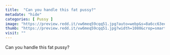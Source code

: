 ```yaml
---
title:  "Can you handle this fat pussy?"
metadate: "hide"
categories: [ Pussy ]
image: "https://preview.redd.it/vw6meq59cqq51.jpg?auto=webp&s=8a6cc63eeefca190475515088ffb1aca76d3fbf5"
thumb: "https://preview.redd.it/vw6meq59cqq51.jpg?width=1080&crop=smart&auto=webp&s=8bdf81498de317ff27193dc4239c973e617dd689"
visit: ""
---
```

Can you handle this fat pussy?
